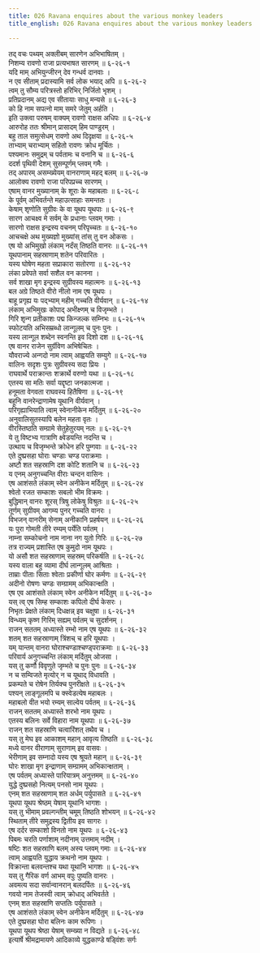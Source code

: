 ```yaml
---
title: 026 Ravana enquires about the various monkey leaders
title_english: 026 Ravana enquires about the various monkey leaders

---
```


<div class="audioEmbed"  caption="श्रीराम-हरिसीताराममूर्ति-घनपाठिभ्यां वचनम्" src="https://archive.org/download/Ramayana-recitation-Sriram-harisItArAmamUrti-Ghanapaati-v2/Kanda_6/Kanda_6_YK-026-Ravana_enquires_about_the_various_monkey_leaders_0.mp3"></div>

तद् वचः पथ्यम् अक्लीबम् सारणेन अभिभाषितम् ।  
निशम्य रावणो राजा प्रत्यभाषत सारणम् ॥ ६-२६-१  
यदि माम् अभियुन्जीरन् देव गन्धर्व दानवाः ।  
न एव सीताम् प्रदास्यामि सर्व लोक भयाद् अपि ॥ ६-२६-२  
त्वम् तु सौम्य परित्रस्तो हरिभिर् निर्जितो भृशम् ।  
प्रतिप्रदानम् अद्य एव सीतायाः साधु मन्यसे ॥ ६-२६-३  
को हि नाम सपत्नो माम् समरे जेतुम् अर्हति ।  
इति उक्त्वा परुषम् वाक्यम् रावणो राक्षस अधिपः ॥ ६-२६-४  
आरुरोह ततः श्रीमान् प्रासादम् हिम पाण्डुरम् ।  
बहु ताल समुत्सेधम् रावणो अथ दिदृक्षया ॥ ६-२६-५  
ताभ्याम् चराभ्याम् सहितो रावणः क्रोध मूर्चितः ।  
पश्यमानः समुद्रम् च पर्वतामः च वनानि च ॥ ६-२६-६  
ददर्श पृथिवी देशम् सुसम्पूर्णम् प्लवम् गमैः ।  
तद् अपारम् असम्ख्येयम् वानराणाम् महद् बलम् ॥ ६-२६-७  
आलोक्य रावणो राजा परिपप्रच्च सारणम् ।  
एषाम् वानर मुख्यानाम् के शूराः के महाबलाः ॥ ६-२६-८  
के पूर्वम् अभिवर्तन्ते महाउत्साहाः समन्ततः ।  
केषाम् शृणोति सुग्रीवः के वा यूथप यूथपाः ॥ ६-२६-९  
सारण आचक्ष्व मे सर्वम् के प्रधानाः प्लवम् गमाः ।  
सारणो राक्षस इन्द्रस्य वचनम् परिपृच्चतः ॥ ६-२६-१०  
आचचक्षे अथ मुख्यज्ञो मुख्यांस् तांस् तु वन ओकसः ।  
एष यो अभिमुखो लंकाम् नर्दंस् तिष्ठति वानरः ॥ ६-२६-११  
यूथपानाम् सहस्राणाम् शतेन परिवारितः ।  
यस्य घोषेण महता सप्राकारा सतोरणा ॥ ६-२६-१२  
लंका प्रवेपते सर्वा सशैल वन कानना ।  
सर्व शाखा मृग इन्द्रस्य सुग्रीवस्य महात्मनः ॥ ६-२६-१३  
बल अग्रे तिष्ठते वीरो नीलो नाम एष यूथपः ।  
बाहू प्रगृह्य यः पद्भ्याम् महीम् गच्चति वीर्यवान् ॥ ६-२६-१४  
लंकाम् अभिमुखः कोपाद् अभीक्ष्णम् च विजृम्भते ।  
गिरि शृन्ग प्रतीकाशः पद्म किन्जल्क सम्निभः ॥ ६-२६-१५  
स्फोटयति अभिसम्रब्धो लान्गूलम् च पुनः पुनः ।  
यस्य लान्गूल शब्देन स्वनन्ति इव दिशो दश ॥ ६-२६-१६  
एष वानर राजेन सुर्ग्रीवेण अभिषेचितः ।  
यौवराज्ये अन्गदो नाम त्वाम् आह्वयति सम्युगे ॥ ६-२६-१७  
वालिनः सदृशः पुत्रः सुग्रीवस्य सदा प्रियः ।  
राघवार्थे पराक्रान्तः शक्रार्थे वरुणो यथा ॥ ६-२६-१८  
एतस्य सा मतिः सर्वा यद्दृष्टा जनकात्मजा ।  
हनूमता वेगवता राघवस्य हितैषिणा ॥ ६-२६-१९  
बहूनि वानरेन्द्राणामेष यूथानि वीर्यवान् ।  
परिगृह्याभियाति त्वाम् स्वेनानीकेन मर्दितुम् ॥ ६-२६-२०  
अनुवालिसुतस्यापि बलेन महता वृतः ।  
वीरस्तिष्ठति सम्ग्रामे सेतुहेतुरयम् नलः ॥ ६-२६-२१  
ये तु विष्टभ्य गात्राणि क्ष्वेडयन्ति नदन्ति च ।  
उत्थाय च विजृम्भन्ते क्रोधेन हरि पुम्गवाः ॥ ६-२६-२२  
एते दुष्प्रसहा घोराः चण्डाः चण्ड पराक्रमाः ।  
अष्टौ शत सहस्राणि दश कोटि शतानि च ॥ ६-२६-२३  
य एनम् अनुगच्चन्ति वीराः चन्दन वासिनः ।  
एष आशंसते लंकाम् स्वेन अनीकेन मर्दितुम् ॥ ६-२६-२४  
श्वेतो रजत सम्काशः सबलो भीम विक्रमः ।  
बुद्धिमान् वानरः शूरस् त्रिषु लोकेषु विश्रुतः ॥ ६-२६-२५  
तूर्णम् सुग्रीवम् आगम्य पुनर् गच्चति वानरः ।  
विभजन् वानरीम् सेनाम् अनीकानि प्रहर्षयन् ॥ ६-२६-२६  
यः पुरा गोमती तीरे रम्यम् पर्येति पर्वतम् ।  
नाम्ना सम्कोचनो नाम नाना नग युतो गिरिः ॥ ६-२६-२७  
तत्र राज्यम् प्रशास्ति एष कुमुदो नाम यूथपः ।  
यो असौ शत सहस्राणाम् सहस्रम् परिकर्षति ॥ ६-२६-२८  
यस्य वाला बहु व्यामा दीर्घ लान्गूलम् आश्रिताः ।  
ताम्राः पीताः सिताः श्वेताः प्रकीर्णा घोर कर्मणः ॥ ६-२६-२९  
अदीनो रोषणः चण्डः सम्ग्रामम् अभिकान्क्षति ।  
एष एव आशंसते लंकाम् स्वेन अनीकेन मर्दितुम् ॥ ६-२६-३०  
यस् त्व् एष सिम्ह सम्काशः कपिलो दीर्घ केसरः ।  
निभृतः प्रेक्षते लंकाम् दिधक्षन्न् इव चक्षुषा ॥ ६-२६-३१  
विन्ध्यम् कृष्ण गिरिम् सह्यम् पर्वतम् च सुदर्शनम् ।  
राजन् सततम् अध्यास्ते रम्भो नाम एष यूथपः ॥ ६-२६-३२  
शतम् शत सहस्राणाम् त्रिंशच् च हरि यूथपाः ।  
यम् यान्तम् वानरा घोराश्चण्डाश्चण्ड्पराक्रमाः ॥ ६-२६-३३  
परिवार्य अनुगच्चन्ति लंकाम् मर्दितुम् ओजसा ।  
यस् तु कर्णौ विवृणुते जृम्भते च पुनः पुनः ॥ ६-२६-३४  
न च सम्विजते मृत्योर् न च यूथाद् विधावति ।  
प्रकम्पते च रोषेन तिर्यक्च पुनरीक्षते ॥ ६-२६-३५  
पश्यन् लाङ्गूलमपि च क्स्वेडत्येष महाबलः ।  
महाबलो वीत भयो रम्यम् साल्वेय पर्वतम् ॥ ६-२६-३६  
राजन् सततम् अध्यास्ते शरभो नाम यूथपः ।  
एतस्य बलिनः सर्वे विहारा नाम यूथपाः ॥ ६-२६-३७  
राजन् शत सहस्राणि चत्वारिंशत् तथैव च ।  
यस् तु मेघ इव आकाशम् महान् आवृत्य तिष्ठति ॥ ६-२६-३८  
मध्ये वानर वीराणाम् सुराणाम् इव वासवः ।  
भेरीणाम् इव सम्नादो यस्य एष श्रूयते महान् ॥ ६-२६-३९  
घोरः शाखा मृग इन्द्राणाम् सम्ग्रामम् अभिकान्क्षताम् ।  
एष पर्वतम् अध्यास्ते पारियात्रम् अनुत्तमम् ॥ ६-२६-४०  
युद्धे दुष्प्रसहो नित्यम् पनसो नाम यूथपः ।  
एनम् शत सहस्राणाम् शत अर्धम् पर्युपासते ॥ ६-२६-४१  
यूथपा यूथप श्रेष्ठम् येषाम् यूथानि भागशः ।  
यस् तु भीमाम् प्रवल्गन्तीम् चमूम् तिष्ठति शोभयन् ॥ ६-२६-४२  
स्थिताम् तीरे समुद्रस्य द्वितीय इव सागरः ।  
एष दर्दर सम्काशो विनतो नाम यूथपः ॥ ६-२६-४३  
पिबमः चरति पर्णाशाम् नदीनाम् उत्तमाम् नदीम् ।  
षष्टिः शत सहस्राणि बलम् अस्य प्लवम् गमाः ॥ ६-२६-४४  
त्वाम् आह्वयति युद्धाय क्रथनो नाम यूथपः ।  
विक्रान्ता बलवन्तश्च यथा यूथानि भागशः ॥ ६-२६-४५  
यस् तु गैरिक वर्ण आभम् वपुः पुष्यति वानरः ।  
अवमत्य सदा सर्वान्वानरान् बलदर्पितः ॥ ६-२६-४६  
गवयो नाम तेजस्वी त्वाम् क्रोधाद् अभिवर्तते ।  
एनम् शत सहस्राणि सप्ततिः पर्युपासते ।  
एष आशंसते लंकाम् स्वेन अनीकेन मर्दितुम् ॥ ६-२६-४७  
एते दुष्प्रसहा घोरा बलिनः काम रूपिणः ।  
यूथपा यूथप श्रेष्ठा येषाम् सम्ख्या न विद्यते ॥ ६-२६-४८  
इत्यार्षे श्रीमद्रामायणे आदिकाव्ये युद्धकाण्डे षड्विंशः सर्गः